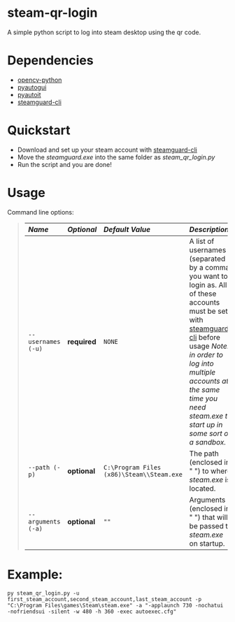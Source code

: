 # steam-qr-login
A simple python script to log into steam desktop using the qr code. 
# Dependencies
* [opencv-python](https://pypi.org/project/opencv-python/)
* [pyautogui](https://pypi.org/project/PyAutoGUI/)
* [pyautoit](https://pypi.org/project/PyAutoIt/)
* [steamguard-cli](https://github.com/dyc3/steamguard-cli)

# Quickstart
* Download and set up your steam account with [steamguard-cli](https://github.com/dyc3/steamguard-cli)
* Move the *steamguard.exe* into the same folder as *steam_qr_login.py*
* Run the script and you are done!

# Usage
Command line options:
>| *Name* | *Optional* | *Default Value* | *Description* |
>|:---|:---|:---|:---|
>| `--usernames   (-u)` | **required** | `NONE` | A list of usernames (separated by a comma) you want to login as. All of these accounts must be set with [steamguard-cli](https://github.com/dyc3/steamguard-cli) before usage *Note: in order to log into multiple accounts at the same time you need steam.exe to start up in some sort of a sandbox.* |
>|`--path (-p)` | **optional** | `C:\Program Files (x86)\Steam\\Steam.exe` | The path (enclosed in " ") to where *steam.exe* is located. |
>| `--arguments (-a)` | **optional** | `""` | Arguments (enclosed in " ") that will be passed to *steam.exe* on startup.

# Example:
`py steam_qr_login.py -u first_steam_account,second_steam_account,last_steam_account -p "C:\Program Files\games\Steam\steam.exe" -a "-applaunch 730 -nochatui -nofriendsui -silent -w 480 -h 360 -exec autoexec.cfg"`
                   
